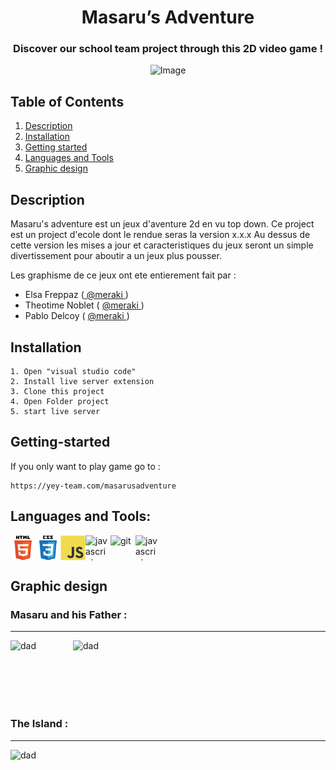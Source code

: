 
<div align="center">

# Masaru’s Adventure

### Discover our school team project through this 2D video game !

![Image](https://zupimages.net/up/23/14/vamr.png)

</div>
  


## Table of Contents
1. [Description](#Description)
2. [Installation](#Gnstallation)
3. [Getting started](#Getting-started)
4. [Languages and Tools](#Languages-and-Tools)
5. [Graphic design](#graphic-design)


## Description

Masaru's adventure est un jeux d'aventure 2d en vu top down.
Ce project est un project d'ecole dont le rendue seras la version x.x.x
Au dessus de cette version les mises a jour et caracteristiques du jeux seront un simple divertissement pour aboutir a un jeux plus pousser.

Les graphisme de ce jeux ont ete entierement fait par :
- Elsa Freppaz (<a href="https://www.instagram.com/meraki.fr/" target="_blank" > @meraki </a>)
- Theotime Noblet ( <a href="https://www.instagram.com/meraki.fr/" target="_blank" > @meraki </a> )
- Pablo Delcoy ( <a href="https://www.instagram.com/meraki.fr/" target="_blank" > @meraki </a> )

## Installation

    1. Open "visual studio code"
    2. Install live server extension
    3. Clone this project
    4. Open Folder project
    5. start live server

## Getting-started

If you only want to play game go to : <br>

    https://yey-team.com/masarusadventure

## Languages and Tools:

<p align="left" style="display: flex; align-items:center; justify-content:space-evenly; width:40%;">
<img src="https://raw.githubusercontent.com/devicons/devicon/master/icons/html5/html5-original-wordmark.svg" alt="html5" width="40" height="40"/>
<img src="https://raw.githubusercontent.com/devicons/devicon/master/icons/css3/css3-original-wordmark.svg" alt="css3" width="40" height="40"/> 
<img src="https://raw.githubusercontent.com/devicons/devicon/master/icons/javascript/javascript-original.svg" alt="javascript" width="40" height="40"/>
<img src="https://p5js.org/assets/img/p5js.svg" alt="javascript" width="40" height="40"/>
<img src="https://www.vectorlogo.zone/logos/git-scm/git-scm-icon.svg" alt="git" width="40" height="40"/>
<img src="https://upload.wikimedia.org/wikipedia/commons/thumb/9/9a/Visual_Studio_Code_1.35_icon.svg/1200px-Visual_Studio_Code_1.35_icon.svg.png" alt="javascript" width="40" height="40"/>


## Graphic design

### Masaru and his Father :
----------
<p align="left" style="display: flex; align-items:center; justify-content:space-between; width:20%;">
<img src="https://zupimages.net/up/23/14/in0d.png" alt="dad" width="100" height="100"/>
<img src="https://zupimages.net/up/23/14/61ir.png" alt="dad" width="100" height="100"/>
</p>

###  The Island :


----------


<img src="https://zupimages.net/up/23/14/mt0s.png" alt="dad" width="600" height="600"/>
